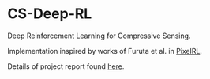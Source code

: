 # CS-Deep-RL
Deep Reinforcement Learning for Compressive Sensing.

Implementation inspired by works of Furuta et al. in [PixelRL](https://arxiv.org/abs/1912.07190).

Details of project report found [here](https://github.com/Gkao03/CS-Deep-RL/blob/master/CS_Deep_RL.pdf).